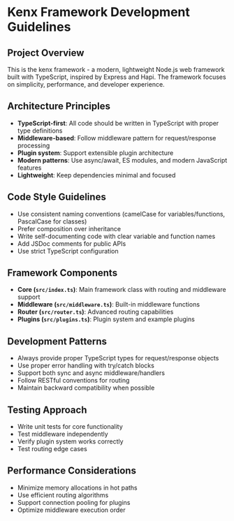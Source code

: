 <!-- Use this file to provide workspace-specific custom instructions to Copilot. For more details, visit https://code.visualstudio.com/docs/copilot/copilot-customization#_use-a-githubcopilotinstructionsmd-file -->

# Kenx Framework Development Guidelines

## Project Overview
This is the kenx framework - a modern, lightweight Node.js web framework built with TypeScript, inspired by Express and Hapi. The framework focuses on simplicity, performance, and developer experience.

## Architecture Principles
- **TypeScript-first**: All code should be written in TypeScript with proper type definitions
- **Middleware-based**: Follow middleware pattern for request/response processing
- **Plugin system**: Support extensible plugin architecture
- **Modern patterns**: Use async/await, ES modules, and modern JavaScript features
- **Lightweight**: Keep dependencies minimal and focused

## Code Style Guidelines
- Use consistent naming conventions (camelCase for variables/functions, PascalCase for classes)
- Prefer composition over inheritance
- Write self-documenting code with clear variable and function names
- Add JSDoc comments for public APIs
- Use strict TypeScript configuration

## Framework Components
- **Core (`src/index.ts`)**: Main framework class with routing and middleware support
- **Middleware (`src/middleware.ts`)**: Built-in middleware functions
- **Router (`src/router.ts`)**: Advanced routing capabilities
- **Plugins (`src/plugins.ts`)**: Plugin system and example plugins

## Development Patterns
- Always provide proper TypeScript types for request/response objects
- Use proper error handling with try/catch blocks
- Support both sync and async middleware/handlers
- Follow RESTful conventions for routing
- Maintain backward compatibility when possible

## Testing Approach
- Write unit tests for core functionality
- Test middleware independently
- Verify plugin system works correctly
- Test routing edge cases

## Performance Considerations
- Minimize memory allocations in hot paths
- Use efficient routing algorithms
- Support connection pooling for plugins
- Optimize middleware execution order
